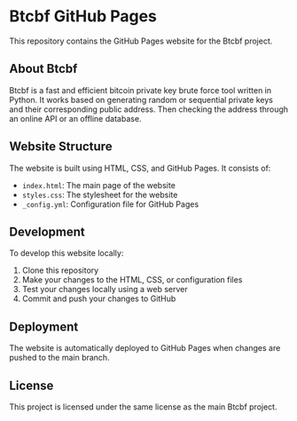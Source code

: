 # Btcbf GitHub Pages

This repository contains the GitHub Pages website for the Btcbf project.

## About Btcbf

Btcbf is a fast and efficient bitcoin private key brute force tool written in Python. It works based on generating random or sequential private keys and their corresponding public address. Then checking the address through an online API or an offline database.

## Website Structure

The website is built using HTML, CSS, and GitHub Pages. It consists of:

- `index.html`: The main page of the website
- `styles.css`: The stylesheet for the website
- `_config.yml`: Configuration file for GitHub Pages

## Development

To develop this website locally:

1. Clone this repository
2. Make your changes to the HTML, CSS, or configuration files
3. Test your changes locally using a web server
4. Commit and push your changes to GitHub

## Deployment

The website is automatically deployed to GitHub Pages when changes are pushed to the main branch.

## License

This project is licensed under the same license as the main Btcbf project. 